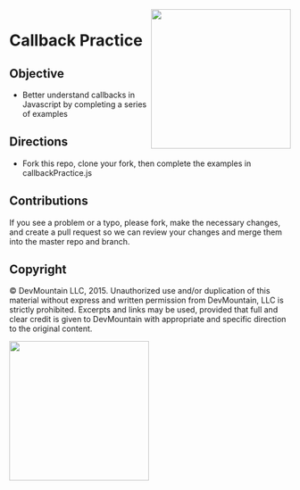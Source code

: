 <img src="https://devmounta.in/img/logowhiteblue.png" width="250" align="right">

Callback Practice
=================

## Objective
- Better understand callbacks in Javascript by completing a series of examples

## Directions
- Fork this repo, clone your fork, then complete the examples in callbackPractice.js

## Contributions
If you see a problem or a typo, please fork, make the necessary changes, and create a pull request so we can review your changes and merge them into the master repo and branch.

## Copyright

© DevMountain LLC, 2015. Unauthorized use and/or duplication of this material without express and written permission from DevMountain, LLC is strictly prohibited. Excerpts and links may be used, provided that full and clear credit is given to DevMountain with appropriate and specific direction to the original content.

<img src="https://devmounta.in/img/logowhiteblue.png" width="250">

